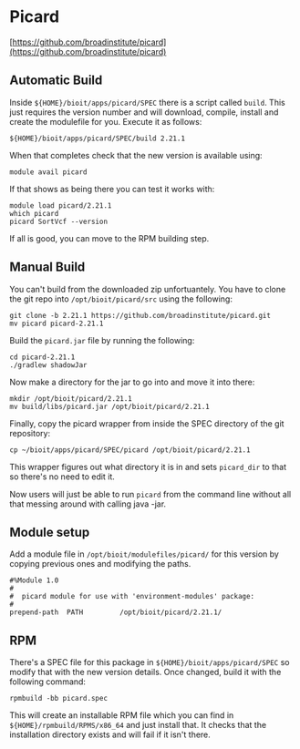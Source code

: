 # Picard

[https://github.com/broadinstitute/picard](https://github.com/broadinstitute/picard)

## Automatic Build

Inside `${HOME}/bioit/apps/picard/SPEC` there is a script called `build`. This just requires the version number and will download, compile, install and create the modulefile for you. Execute it as follows:

    ${HOME}/bioit/apps/picard/SPEC/build 2.21.1

When that completes check that the new version is available using:

    module avail picard

If that shows as being there you can test it works with:

    module load picard/2.21.1
    which picard
    picard SortVcf --version

If all is good, you can move to the RPM building step.

## Manual Build

You can't build from the downloaded zip unfortuantely. You have to clone the git repo into `/opt/bioit/picard/src` using the following:

    git clone -b 2.21.1 https://github.com/broadinstitute/picard.git
    mv picard picard-2.21.1

Build the `picard.jar` file by running the following:

    cd picard-2.21.1
    ./gradlew shadowJar

Now make a directory for the jar to go into and move it into there:

    mkdir /opt/bioit/picard/2.21.1
    mv build/libs/picard.jar /opt/bioit/picard/2.21.1

Finally, copy the picard wrapper from inside the SPEC directory of the git repository:

    cp ~/bioit/apps/picard/SPEC/picard /opt/bioit/picard/2.21.1

This wrapper figures out what directory it is in and sets `picard_dir` to that so there's no need to edit it.

Now users will just be able to run `picard` from the command line without all that messing around with calling java -jar.

## Module setup

Add a module file in `/opt/bioit/modulefiles/picard/` for this version by copying previous ones and modifying the paths.

    #%Module 1.0
    #
    #  picard module for use with 'environment-modules' package:
    #
    prepend-path  PATH         /opt/bioit/picard/2.21.1/

## RPM

There's a SPEC file for this package in `${HOME}/bioit/apps/picard/SPEC` so modify that with the new version details. Once changed, build it with the following command:

    rpmbuild -bb picard.spec

This will create an installable RPM file which you can find in `${HOME}/rpmbuild/RPMS/x86_64` and just install that. It checks that the installation directory exists and will fail if it isn't there.
